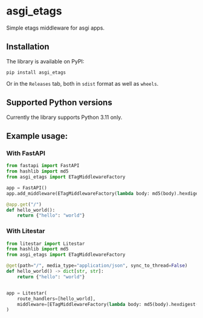 # asgi_etags
Simple etags middleware for asgi apps.

## Installation

The library is available on PyPI:

```shell
pip install asgi_etags
```

Or in the `Releases` tab, both in `sdist` format as well as `wheels`.

## Supported Python versions

Currently the library supports Python 3.11 only.

## Example usage:

### With FastAPI
```python
from fastapi import FastAPI
from hashlib import md5
from asgi_etags import ETagMiddlewareFactory

app = FastAPI()
app.add_middleware(ETagMiddlewareFactory(lambda body: md5(body).hexdigest()))

@app.get("/")
def hello_world():
    return {"hello": "world"}
```

### With Litestar

```python
from litestar import Litestar
from hashlib import md5
from asgi_etags import ETagMiddlewareFactory

@get(path="/", media_type="application/json", sync_to_thread=False)
def hello_world() -> dict[str, str]:
    return {"hello": "world"}


app = Litestar(
    route_handlers=[hello_world],
    middleware=[ETagMiddlewareFactory(lambda body: md5(body).hexdigest())],
)
```
